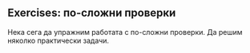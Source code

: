 ## Exercises: по-сложни проверки

Нека сега да упражним работата с по-сложни проверки. Да решим няколко практически задачи.
